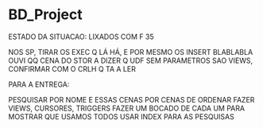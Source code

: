 # BD_Project

ESTADO DA SITUACAO: LIXADOS COM F 35

NOS SP, TIRAR OS EXEC Q LÁ HÁ, E POR MESMO OS INSERT BLABLABLA
OUVI QQ CENA DO STOR A DIZER Q UDF SEM PARAMETROS SAO VIEWS, CONFIRMAR COM O CRLH Q TA A LER

PARA A ENTREGA:

PESQUISAR POR NOME E ESSAS CENAS
POR CENAS DE ORDENAR
FAZER VIEWS, CURSORES, TRIGGERS FAZER UM BOCADO DE CADA UM PARA MOSTRAR QUE USAMOS TODOS
USAR INDEX PARA AS PESQUISAS

